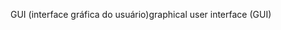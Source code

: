 <span data-ttu-id="cf002-101">GUI (interface gráfica do usuário)</span><span class="sxs-lookup"><span data-stu-id="cf002-101">graphical user interface (GUI)</span></span>